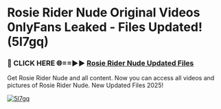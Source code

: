 # Rosie Rider Nude Original Videos 0nlyFans Leaked - Files Updated! (5l7gq)

<h3>🔴 CLICK HERE 🌐==►► <a href="https://tinyurl.com/52m3yx9h" rel="nofollow">Rosie Rider Nude Updated Files</a></h3>

Get Rosie Rider Nude and all content. Now you can access all videos and pictures of Rosie Rider Nude. New Updated Files 2025!

[![5l7gq](https://i.imgur.com/TnHtlc8.gif)](https://tinyurl.com/52m3yx9h)
